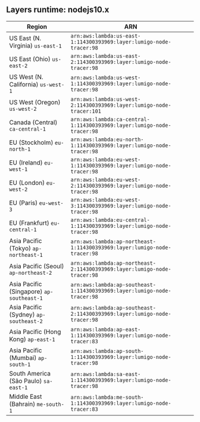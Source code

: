 Layers runtime: nodejs10.x
----
| Region | ARN |
| --- | --- |
|US East (N. Virginia)  `us-east-1`|`arn:aws:lambda:us-east-1:114300393969:layer:lumigo-node-tracer:98`|
|US East (Ohio)  `us-east-2`|`arn:aws:lambda:us-east-2:114300393969:layer:lumigo-node-tracer:98`|
|US West (N. California)  `us-west-1`|`arn:aws:lambda:us-west-1:114300393969:layer:lumigo-node-tracer:98`|
|US West (Oregon)  `us-west-2`|`arn:aws:lambda:us-west-2:114300393969:layer:lumigo-node-tracer:101`|
|Canada (Central)  `ca-central-1`|`arn:aws:lambda:ca-central-1:114300393969:layer:lumigo-node-tracer:98`|
|EU (Stockholm)  `eu-north-1`|`arn:aws:lambda:eu-north-1:114300393969:layer:lumigo-node-tracer:98`|
|EU (Ireland)  `eu-west-1`|`arn:aws:lambda:eu-west-1:114300393969:layer:lumigo-node-tracer:98`|
|EU (London)  `eu-west-2`|`arn:aws:lambda:eu-west-2:114300393969:layer:lumigo-node-tracer:98`|
|EU (Paris)  `eu-west-3`|`arn:aws:lambda:eu-west-3:114300393969:layer:lumigo-node-tracer:98`|
|EU (Frankfurt)  `eu-central-1`|`arn:aws:lambda:eu-central-1:114300393969:layer:lumigo-node-tracer:98`|
|Asia Pacific (Tokyo)  `ap-northeast-1`|`arn:aws:lambda:ap-northeast-1:114300393969:layer:lumigo-node-tracer:98`|
|Asia Pacific (Seoul)  `ap-northeast-2`|`arn:aws:lambda:ap-northeast-2:114300393969:layer:lumigo-node-tracer:98`|
|Asia Pacific (Singapore)  `ap-southeast-1`|`arn:aws:lambda:ap-southeast-1:114300393969:layer:lumigo-node-tracer:98`|
|Asia Pacific (Sydney)  `ap-southeast-2`|`arn:aws:lambda:ap-southeast-2:114300393969:layer:lumigo-node-tracer:98`|
|Asia Pacific (Hong Kong)  `ap-east-1`|`arn:aws:lambda:ap-east-1:114300393969:layer:lumigo-node-tracer:83`|
|Asia Pacific (Mumbai)  `ap-south-1`|`arn:aws:lambda:ap-south-1:114300393969:layer:lumigo-node-tracer:98`|
|South America (São Paulo)  `sa-east-1`|`arn:aws:lambda:sa-east-1:114300393969:layer:lumigo-node-tracer:98`|
|Middle East (Bahrain)  `me-south-1`|`arn:aws:lambda:me-south-1:114300393969:layer:lumigo-node-tracer:83`|
